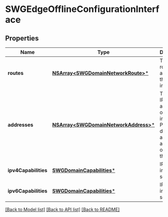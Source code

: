 # SWGEdgeOfflineConfigurationInterface

## Properties
Name | Type | Description | Notes
------------ | ------------- | ------------- | -------------
**routes** | [**NSArray&lt;SWGDomainNetworkRoute&gt;***](SWGDomainNetworkRoute.md) | The list of routes assigned to this interface. | [optional] 
**addresses** | [**NSArray&lt;SWGDomainNetworkAddress&gt;***](SWGDomainNetworkAddress.md) | The list of IP addresses on this interface.  Priority of dns addresses are based on order in the list. | [optional] 
**ipv4Capabilities** | [**SWGDomainCapabilities***](SWGDomainCapabilities.md) | IPv4 interface settings. | [optional] 
**ipv6Capabilities** | [**SWGDomainCapabilities***](SWGDomainCapabilities.md) | IPv6 interface settings. | [optional] 

[[Back to Model list]](../README.md#documentation-for-models) [[Back to API list]](../README.md#documentation-for-api-endpoints) [[Back to README]](../README.md)


